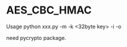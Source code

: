 # AES_CBC_HMAC

Usage python xxx.py -m <mode> -k <32byte key> -i <inputfile> -o <outputfile>

need pycrypto package.

